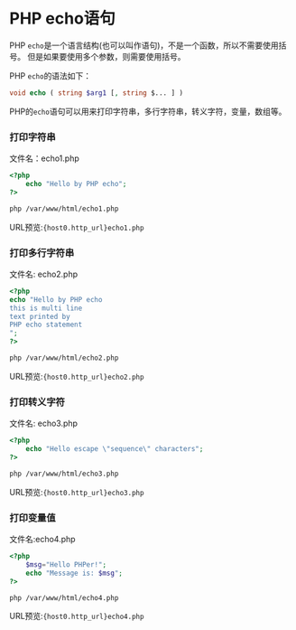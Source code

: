 # PHP echo语句

PHP `echo`是一个语言结构(也可以叫作语句)，不是一个函数，所以不需要使用括号。 但是如果要使用多个参数，则需要使用括号。

PHP `echo`的语法如下：

```php
void echo ( string $arg1 [, string $... ] )
```

PHP的`echo`语句可以用来打印字符串，多行字符串，转义字符，变量，数组等。

### 打印字符串

文件名：echo1.php

```php
<?php  
    echo "Hello by PHP echo";  
?>
```

```bash
php /var/www/html/echo1.php
```

URL预览:`{host0.http_url}echo1.php`

### 打印多行字符串

文件名: echo2.php

```php
<?php  
echo "Hello by PHP echo  
this is multi line  
text printed by   
PHP echo statement  
";  
?>
```

```bash
php /var/www/html/echo2.php
```

URL预览:`{host0.http_url}echo2.php`

### 打印转义字符

文件名: echo3.php

```php
<?php  
    echo "Hello escape \"sequence\" characters";  
?>
```

```bash
php /var/www/html/echo3.php
```

URL预览:`{host0.http_url}echo3.php`

### 打印变量值

文件名:echo4.php

```php
<?php  
    $msg="Hello PHPer!";  
    echo "Message is: $msg";    
?>
```

```bash
php /var/www/html/echo4.php
```

URL预览:`{host0.http_url}echo4.php`